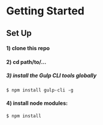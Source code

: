# Getting Started

## Set Up

#### 1) clone this repo

#### 2) cd path/to/...

##### 3) install the Gulp CLI tools globally
    $ npm install gulp-cli -g

#### 4) install node modules:

    $ npm install